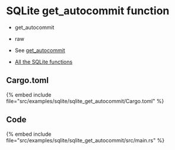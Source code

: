 # SQLite get_autocommit function

* get_autocommit
* raw

* See [get_autocommit](https://sqlite.org/c3ref/get_autocommit.html)
* [All the SQLite functions](https://sqlite.org/c3ref/funclist.html)

## Cargo.toml

{% embed include file="src/examples/sqlite/sqlite_get_autocommit/Cargo.toml" %}


## Code

{% embed include file="src/examples/sqlite/sqlite_get_autocommit/src/main.rs" %}


